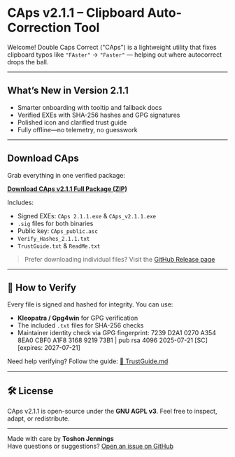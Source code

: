 # CAps v2.1.1 – Clipboard Auto-Correction Tool

Welcome! Double Caps Correct ("CAps") is a lightweight utility that fixes clipboard typos like `"FAster"` → `"Faster"` — helping out where autocorrect drops the ball.

---

## What’s New in Version 2.1.1

- Smarter onboarding with tooltip and fallback docs  
- Verified EXEs with SHA-256 hashes and GPG signatures  
- Polished icon and clarified trust guide  
- Fully offline—no telemetry, no guesswork

---

## Download CAps

Grab everything in one verified package:

[**Download CAps v2.1.1 Full Package (ZIP)**](https://github.com/toshon-jennings/DoubleCapsCorrect/releases/download/v2.1.1/CAps_v2.1.1_Full_Package.zip)

Includes:

- Signed EXEs: `CAps 2.1.1.exe` & `CAps_v2.1.1.exe`  
- `.sig` files for both binaries  
- Public key: `CAps_public.asc`  
- `Verify_Hashes_2.1.1.txt`  
- `TrustGuide.txt` & `ReadMe.txt`

> Prefer downloading individual files? Visit the [GitHub Release page](https://github.com/toshon-jennings/DoubleCapsCorrect/releases/tag/v2.1.1)

---

## 🔏 How to Verify

Every file is signed and hashed for integrity. You can use:

- **Kleopatra / Gpg4win** for GPG verification  
- The included `.txt` files for SHA-256 checks  
- Maintainer identity check via GPG fingerprint: 7239 D2A1 0270 A354 8EA0  CBF0 A1F8 3168 9219 73B1 | pub rsa 4096 2025-07-21 [SC] [expires: 2027-07-21]


Need help verifying? Follow the guide: [📄 TrustGuide.md](./TrustGuide.md)

---

## 🛠️ License

CAps v2.1.1 is open-source under the **GNU AGPL v3**. Feel free to inspect, adapt, or redistribute.

---

Made with care by **Toshon Jennings**  
Have questions or suggestions? [Open an issue on GitHub](https://github.com/toshon-jennings/DoubleCapsCorrect/issues)